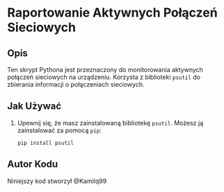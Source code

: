 # Raportowanie Aktywnych Połączeń Sieciowych

## Opis

Ten skrypt Pythona jest przeznaczony do monitorowania aktywnych połączeń sieciowych na urządzeniu. Korzysta z biblioteki `psutil` do zbierania informacji o połączeniach sieciowych.

## Jak Używać

1. Upewnij się, że masz zainstalowaną bibliotekę `psutil`. Możesz ją zainstalować za pomocą `pip`:

    ```
    pip install psutil
    ```
## Autor Kodu

Niniejszy kod stworzył @Kamilq99